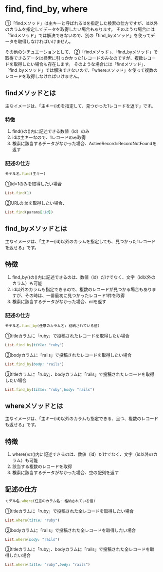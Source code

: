 # find, find_by, where
①「findメソッド」は主キーと呼ばれるidを指定した検索の仕方ですが、id以外のカラムを指定してデータを取得したい場合もあります。
そのような場合には「findメソッド」では解決できないので、別の「find_byメソッド」を使ってデータを取得しなければいけません。

その他のシチュエーションとして、
②「findメソッド」、「find_byメソッド」で取得できるデータは検索に引っかかった1レコードのみなのですが、複数レコードを取得したい場合も存在します。
そのような場合には「findメソッド」、「find_byメソッド」では解決できないので、「whereメソッド」を使って複数のレコードを取得しなければいけません。

## findメソッドとは
主なイメージは、「主キー(id)を指定して、見つかった1レコードを返す」です。
### 特徴
1. find()の()内に記述できる数値（id）のみ
2. idは主キーなので、1レコードのみ取得
3. 検索に該当するデータがなかった場合、ActiveRecord::RecordNotFoundを返す
### 記述の仕方
~~~ruby
モデル名.find(主キー)
~~~
①id=1のみを取得したい場合
~~~ruby
List.find(1)
~~~
②URLの:idを取得したい場合、
~~~ruby
List.find(params[:id])
~~~


## find_byメソッドとは
主なイメージは、「主キー(id)以外のカラムを指定しても、見つかった1レコードを返せる」です。
## 特徴
1. find_by()の()内に記述できるのは、数値（id）だけでなく、文字（id以外のカラム）も可能
2. id以外のカラムも指定できるので、複数のレコードが見つかる場合もありますが、その時は、一番最初に見つかったレコード1件を取得
3. 検索に該当するデータがなかった場合、nilを返す
### 記述の仕方
~~~ruby
モデル名.find_by(任意のカラム名: 格納されている値)
~~~
①titleカラムに「ruby」で投稿されたレコードを取得したい場合
~~~ruby
List.find_by(title: "ruby")
~~~
②bodyカラムに「rails」で投稿されたレコードを取得したい場合
~~~ruby
List.find_by(body: "rails")
~~~
③titleカラムに「ruby」、bodyカラムに「rails」で投稿されたレコードを取得したい場合
~~~ruby
List.find_by(title: "ruby",body: "rails")
~~~

## whereメソッドとは
主なイメージは、「主キー(id)以外のカラムも指定できる、且つ、複数のレコードも返せる」です。
## 特徴
1. where()の()内に記述できるのは、数値（id）だけでなく、文字（id以外のカラム）も可能
2. 該当する複数のレコードを取得
3. 検索に該当するデータがなかった場合、空の配列を返す
## 記述の仕方
~~~ruby
モデル名.where(任意のカラム名: 格納されている値)
~~~
①titleカラムに「ruby」で投稿された全レコードを取得したい場合
~~~ruby
List.where(title: "ruby")
~~~
②bodyカラムに「rails」で投稿された全レコードを取得したい場合
~~~ruby
List.where(body: "rails")
~~~
③titleカラムに「ruby」、bodyカラムに「rails」で投稿された全レコードを取得したい場合
~~~ruby
List.where(title: "ruby",body: "rails")
~~~
